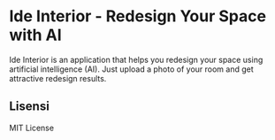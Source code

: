 # Ide Interior - Redesign Your Space with AI

Ide Interior is an application that helps you redesign your space using artificial intelligence (AI). Just upload a photo of your room and get attractive redesign results.

## Lisensi

MIT License
